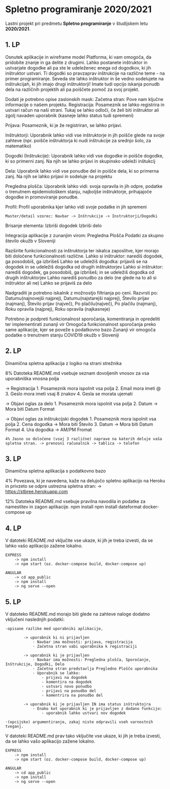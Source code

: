 # Spletno programiranje 2020/2021

Lastni projekt pri predmetu **Spletno programiranje** v študijskem letu **2020/2021**.


## 1. LP

Osnutek aplikacije in wireframe model Platforma, ki vam omogoča, da pridobite znanje in ga delite z drugimi. Lahko postanete inštruktor in ustvarjate dogodke ali pa ste le udeleženec enega od dogodkov, ki jih inštruktor ustvari. Ti dogodki so pravzaprav inštrukcije na različne teme - na primer programiranje. Seveda ste lahko inštruktor in še vedno sodelujete na inštrukcijah, ki jih imajo drugi inštruktorji! Imate tudi opcijo iskanja ponudb dela na različnih projektih ali pa poiščete pomoč za svoj projekt.

Dodati je potrebno opise zaslonskih mask: Začetna stran: Pove nam ključne informacije o našem projektu.
Registracija:
    Posameznik se lahko registrira in ustvari račun na naši strani. Tukaj se lahko odloči, če želi biti inštruktor ali zgolj navaden uporabnik (kasneje lahko status tudi spremeni)

Prijava:
    Posameznik, ki je že registriran, se lahko prijavi.

Inštruktorji:
    Uporabnik lahko vidi vse inštruktorje in jih poišče glede na svoje zahteve (npr. poišče inštruktorja ki nudi inštrukcije za srednjo šolo, za matematiko)

Dogodki (Inštrukcije):
    Uporabnik lahko vidi vse dogodke in poišče dogodke, ki so primerni zanj. Na njih se lahko prijavi in skupinsko udeleži inštukcij

Dela:
    Uporabnik lahko vidi vse ponudbe del in poišče dela, ki so primerna zanj. Na njih se lahko prijavi in sodeluje na projektu

Pregledna plošča:
    Uporabnik lahko vidi: 
            svoja opravila in jih odpre,
            podatke o trenutnem epidemiološkem stanju, 
            najboljše inštruktorje, 
            prihajajoče dogodke in 
            promoviranje ponudbe.

Profil:
    Profil uporabnika kjer lahko vidi svoje podatke in jih spremeni

    Master/detail vzorec: Navbar -> Inštrukcije -> Instruktorji/Dogodki

Brisanje elementa: Izbriši dogodek Izbriši delo

Integracija aplikacije z zunanjim virom: Pregledna Plošča Podatki za skupno število okužb v Sloveniji

Razširite funkcionalnosti za inštruktorja ter iskalca zaposlitve, kjer morajo biti določene funkcionalnosti različne. Lahko si inštruktor: narediš dogodek, ga posodobiš, ga izbrišeš Lahko se udeležiš dogodka: prijaviš se na dogodek in se udeležiš dogodka od drugih inštruktorjev Lahko si inštruktor: narediš dogodek, ga posodobiš, ga izbrišeš; in se udeležiš dogodka od drugih inštruktorjev Lahko narediš ponudbo za delo (ne glede na to ali si inštruktor ali ne) Lahko se prijaviš za delo

Nadgraditi je potrebno iskalnik z možnostjo filtrianja po ceni. Razvrsti po: Datumu(najnovejši najprej), Datumu(najstarejši najprej), Število prijav (najmanj), Število prijav (največ), Po plačilu(največ), Po plačilu (najmanj), Roku opravila (najprej), Roku opravila (najkasneje)

Potrebno je podpreti funkcionalnost sporočanja, komentiranja in opredeliti ter implementirati zunanji vir Omogoča funkcionalnost sporočanja preko same aplikacije, kjer se poveže s podatkovno bazo Zunanji vir omogoča podatke o trenutnem stanju COVID19 okužb v Sloveniji

## 2. LP

Dinamična spletna aplikacija z logiko na strani strežnika

8% Datoteka README.md vsebuje seznam dovoljenih vnosov za vsa uporabniška vnosna polja

-> Registracija 
    1. Posameznik mora ispolnit vsa polja
    2. Email mora imeti @ 
    3. Geslo mora imeti vsaj 8 znakov
    4. Gesla se morata ujemati

-> Objavi oglas za delo
    1. Posameznik mora ispolnit vsa polja
    2. Datum -> Mora biti Datum Format

-> Objavi oglas za inštrukcijski dogodek
    1. Posameznik mora ispolnit vsa polja
    2. Cena dogodka -> Mora biti Število
    3. Datum -> Mora biti Datum Format
    4. Ura dogodka -> AM/PM Fromat

    4% Jasno so določene (vsaj 3 različne) naprave na katerih deluje vaša spletna stran. -> prenosni računalnik -> tablica -> telefon

## 3. LP

Dinamična spletna aplikacija s podatkovno bazo

4% Povezava, ki je navedena, kaže na delujočo spletno aplikacijo na Heroku in privzeto se odpre ustrezna spletna stran: 
    -> https://stbree.herokuapp.com

12% Datoteka README.md vsebuje pravilna navodila in podatke za namestitev in zagon aplikacije.
    npm install
    npm install dateformat
    docker-compose up


## 4. LP

V datoteki README.md vključite vse ukaze, ki jih je treba izvesti, da se lahko vašo aplikacijo zažene lokalno.

    EXPRESS
        -> npm install
        -> npm start (oz. docker-compose build, docker-compose up)

    ANGULAR
        -> cd app_public
        -> npm install
        -> ng serve --open

## 5. LP

V datoteko README.md morajo biti glede na zahteve naloge dodatno vključeni naslednjih podatki:

    ·opisane razlike med uporabniki aplikacije,

            -> uporabnik ki ni prijavljen
                · Navbar ima možnosti: prijava, registracija
                · Začetna stran vabi uporabnika k registraciji
            
            -> uporabnik ki je prijavljen
                · Navbar ima možnosti: Pregledna plošča, Sporočanje, Inštrukcije, Dogodki, Delo
                · Začetna stran predstavlja Pregledno Ploščo uporabnika
                · Uporabnik se lahko:
                    - prijavi na dogodek
                    - komentira na dogodek
                    - ustvari novo ponudbo
                    - prijavi na ponudbo del
                    - komentrira na ponudbo del
            
            -> uporabnik ki je prijavljen IN ima status inštruktojra
                · Enako kot uporabnik ki je prijavljen z dodano funkcijo:
                    - uporabnik lahko ustvari nov dogodek

    ·(opcijsko) argumentiranje, zakaj niste odpravili vseh varnostnih tveganj.


V datoteki README.md prav tako vključite vse ukaze, ki jih je treba izvesti, da se lahko vašo aplikacijo zažene lokalno.

    EXPRESS
        -> npm install
        -> npm start (oz. docker-compose build, docker-compose up)

    ANGULAR
        -> cd app_public
        -> npm install
        -> ng serve --open
